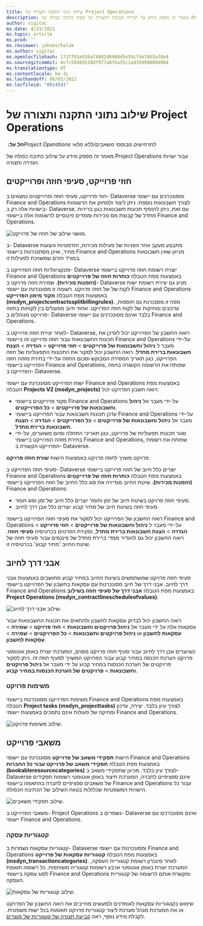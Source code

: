 ```yaml
---
title: שילוב נתוני התקנה ותצורה של Project Operations
description: מאמר זה מספק מידע על הגדרה וקביעת התצורה של מפות כתיבה כפולה של Project Operations.
author: sigitac
ms.date: 4/23/2021
ms.topic: article
ms.prod: ''
ms.reviewer: johnmichalak
ms.author: sigitac
ms.openlocfilehash: 173ff01e938af48d2d6488d5e59cf4e74b3af8e4
ms.sourcegitcommit: 6cfc50d89528df977a8f6a55c1ad39d99800d9b4
ms.translationtype: HT
ms.contentlocale: he-IL
ms.lasthandoff: 06/03/2022
ms.locfileid: "8914541"
---
```

# <a name="project-operations-setup-and-configuration-data-integration"></a>שילוב נתוני התקנה ותצורה של Project Operations

_**חל על:** ‏Project Operations לתרחישים מבוססי משאבים/ללא מלאי_

מאמר זה מספק מידע על שילוב כתיבה כפולה של Project Operations עבור ישויות הגדרה ותצורה.

## <a name="project-contracts-contract-lines-and-projects"></a>חוזי פרוייקט, סעיפי חוזה ופרוייקטים

חוזי פרוייקט, סעיפי חוזה ופרוייקטים נמצאים ב- Dataverse ומסונכרנים עם יישומי Finance and Operations לצורך חשבונאות נוספת. ניתן ליצור ולמחוק את הרשומות בישויות אלה רק ב- Dataverse. עם זאת, ניתן להוסיף תכונות חשבונאות כגון ברירות מחדל של קבוצת מס מכירות וממדים פיננסיים לרשומות אלה ביישומי Finance and Operations.

  ![מושגי שילוב של חוזה של פרוייקט.](./media/1ProjectContract.jpg)

ב- Dataverse מתבצע מעקב אחר הפניות של פעילות מכירות, הזדמנויות והצעות מחיר, ואינן מסתנכרנות ביישומי Finance and Operations מכיוון שאין חשבונאות במורד הזרם שמשויכת לפעילות זו.

פונקציונליות חוזה הפרוייקט ב- Dataverse יוצרת רשומת חוזה פרוייקט ביישומי Finance and Operations באמצעות מפת הטבלה **כותרות חוזה של פרוייקטים (הזמנות מכירות)**. שמירת חוזה פרויקט ב- Dataverse מניע גם יצירת רשומת ישות לקוח של של חוזה פרויקט. רשומה זו מסונכרנת עם יישומי Finance and Operations באמצעות מפת הטבלה **מקור מימון הפרוייקט (msdyn\_projectcontractssplitbillingrules)**. מפה זו מסנכרנת גם תוספות, עדכונים ומחיקות של לקוח חוזה הפרויקט. אחוזי חיוב מפוצלים בין לקוחות בחוזה פרוייקט מנוהלים ב- Dataverse בלבד ואינם מסונכרנים עם יישומי Finance and Operations.

לאחר יצירת חוזה פרוייקט ב- Dataverse, רואה החשבון של הפרוייקט יכול לעדכן את תכונות החשבונאות עבור חוזה פרוייקט זה ביישומי Finance and Operations על-ידי מעבר ל **ניהול וחשבונאות של פרוייקטים** > **חוזי פרוייקט** > **הגדרה** > **הצגת חשבונאות ברירת מחדל**. רואה החשבון יכול לסקור את התכונות התפעוליות של חוזה הפרוייקט, כגון תאריך המסירה המבוקש וסכום החוזה על-ידי בחירת מזהה חוזה הפרוייקט ביישומי Finance and Operations, שפותח את הרשומה הקשורה בחוזה הפרוייקט ב- Dataverse.

ישות הפרוייקט מסונכרנת עם יישומי Finance and Operations באמצעות מפת הטבלה **Projects V2 (msdyn\_projects)** רואה חשבון הפרויקט יכול:

  - סקור פרוייקטים ביישומי Finance and Operations על-ידי מעבר אל **ניהול וחשבונאות של פרוייקטים** > **כל הפרוייקטים**. 
  - עדכן תכונות חשבונאות עבור הפרוייקט ביישומי Finance and Operations על-ידי מעבר אל **ניהול וחשבונאות של פרוייקטים** > **כל הפרוייקטים** > **הגדרה** > **הצגת חשבונאות ברירת מחדל**.  
  - סגור תכונות תפעוליות של פרוייקט, כגון תאריכי התחלה וסיום משוערים, על-ידי בחירת מזהה הפרוייקט ביישומי Finance and Operations, שפותח את רשומת הפרוייקט הקשורה ב- Dataverse.

פרויקט משויך לחוזה פרויקט באמצעות הישות **שורת חוזה פרויקט**.

סעיפי חוזה הפרוייקט ב- Dataverse יוצרים כלל חיוב של חוזה פרוייקט ביישומי Finance and Operations באמצעות מפת הטבלה **כותרות חוזה של פרוייקטים (הזמנות מכירות)**. שיטת החיוב מגדירה את סוג כלל החיוב של חוזה הפרוייקט ביישומי Finance and Operations:

  - סעיפי חוזה פרויקט בשיטת חיוב של זמן וחומר יוצרים כלל חיוב של זמן וסוג חומר.
  - סעיפי חוזה בשיטת חיוב של מחיר קבוע יוצרים כלל אבן דרך לחיוב.

רואה החשבון של הפרוייקט יכול לסקור את סעיפי חוזה הפרוייקט ביישומי Finance and Operations על-ידי מעבר ל **ניהול וחשבונאות של פרוייקטים** > **חוזי פרוייקט** > **הגדרה** > **הצגת חשבונאות ברירת מחדל**, וסקירת הפרטים בכרטיסיה **סעיפי חוזה**. רואה החשבון יכול גם להגדיר ממדי ברירת מחדל של פיננסים עבור סעיפי חוזה של שיטת החיוב 'מחיר קבוע' בכרטיסיה זו.

## <a name="billing-milestones"></a>אבני דרך לחיוב

סעיפי חוזה פרויקט שמשתמשים בשיטת החיוב במחיר קבוע מחושבים באמצעות אבני דרך לחיוב. אבני דרך של חיוב מסונכרנות עם עסקאות בחשבון של הפרוייקט ביישומי Finance and Operations באמצעות מפת הטבלה **אבני דרך של סעיפי חוזה בשילוב Project Operations‏ (msdyn\_contractlinescheduleofvalues)**.

  ![שילוב אבני דרך לחיוב.](./media/2Milestones.jpg)

רואה החשבון יכול לבדוק עסקאות לחשבון ולהתאים את תכונות החשבונאות עבור עסקאות אלה על ידי מעבר אל **ניהול פרויקטים וחשבונאות** > **חוזי פרויקט** > **שמירה** > **עסקאות לחשבון** או **ניהול פרויקטים וחשבונאות** > **כל הפרויקטים** > **שמירה** > **עסקאות לחשבון**.

כשיוצרים אבן דרך לחיוב עבור סעיף חוזה פרויקט מסוים, המערכת יוצרת באופן אוטומטי פרויקט הערכת הכנסה במחיר קבוע עבור הפרויקט המשויך לסעיף חוזה זה. ניתן לסקור פרויקטים של הערכת הכנסות במחיר קבוע על ידי מעבר אל **ניהול פרויקטים וחשבונאות** > **פרויקטים של הערכת הכנסות במחיר קבוע**.

### <a name="project-tasks"></a>משימות פרויקט

משימות הפרוייקט מסונכרנות ביישומי Finance and Operations באמצעות מפת הטבלה **Project tasks (msdyn\_projecttasks)** לצורך עיון בלבד. יצירה, עדכון ומחיקה של פעולות אינם נתמכים באמצעות יישומי Finance and Operations.

  ![שילוב משימות פרויקט.](./media/3Tasks.jpg)

## <a name="project-resources"></a>משאבי פרוייקט

הישות **תפקידי משאב של פרוייקט** מסונכרנת עם יישומי Finance and Operations באמצעות מפת הטבלה **תפקידי משאב של פרוייקט עבור כל החברות (bookableresourcecategories)** לצורך עיון בלבד. מכיוון שתפקידי משאב ב- Dataverse אינם ספציפיים לחברה, המערכת תיצור באופן אוטומטי רשומות תפקידים של משאבים ספציפיים לחברה בהתאמה ביישומי Finance and Operations עבור כל הישויות המשפטיות שכלולות בטווח השילוב של הכתיבה הכפולה.

![שילוב תפקידי משאבים.](./media/5Resources.jpg)

משאבי הפרוייקט ב- Project Operations נשמרים ב- Dataverse ואינם מסונכרנים עם יישומי Finance and Operations.

### <a name="transaction-categories"></a>קטגוריות עסקה

קטגוריות עסקאות נשמרות ב- Dataverse ומסונכרנות עם יישומי Finance and Operations באמצעות מפת הטבלה **קטגוריות עסקאות של פרוייקט (msdyn\_transactioncategories)**. לאחר סינכרון רשומת קטגוריית העסקה, המערכת יוצרת באופן אוטומטי ארבע רשומות קטגוריה משותפות. כל רשומה תואמת לסוג עסקה ביישומי Finance and Operations ומקשרת אותם לרשומה של קטגוריית העסקה.

![שילוב קטגוריות של עסקאות.](./media/4TransactionCategories.jpg)

שימוש בקטגוריות עסקאות לאומדנים ולמעשים מחייבים את רואה החשבון של הפרויקט או את המערכת מנהל מערכת ליצור קטגוריות פרויקט תואמות בכל ישות משפטית. לקבלת מידע נוסף, ראה [קביעת תצורה של קטגוריות של מוצרים](../project-accounting/configure-project-categories.md).

